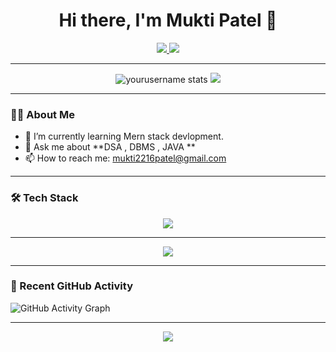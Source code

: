 <!-- Profile Header -->
<h1 align="center">Hi there, I'm Mukti Patel 👋</h1>

<p align="center">
  <a href="mailto:mukti2216patel@gmail.com">
    <img src="https://img.shields.io/badge/Email-EA4335?style=for-the-badge&logo=gmail&logoColor=white" />
  </a>
  <a href="https://linkedin.com/in/muktipatel">
    <img src="https://img.shields.io/badge/LinkedIn-0A66C2?style=for-the-badge&logo=linkedin&logoColor=white" />
  </a>
</p>

---

<!-- GitHub Stats -->
<p align="center">
  <img src="https://github-readme-stats.vercel.app/api?username=yourusername&show_icons=true&theme=radical" alt="yourusername stats" />
  <img src="https://github-readme-stats.vercel.app/api/top-langs/?username=yourusername&layout=compact&theme=radical" />
</p>

---

<!-- About Me Section -->
### 👨‍💻 About Me
- 🌱 I’m currently learning Mern stack devlopment.
- 💬 Ask me about **DSA , DBMS , JAVA **
- 📫 How to reach me: [mukti2216patel@gmail.com](mailto:your@email.com)
---

<!-- Tech Stack -->
### 🛠 Tech Stack
<p align="center">
  <img src="https://skillicons.dev/icons?i=js,nodejs,express,tailwind,python,mysql,mongodb,git,c,c++,java" />
</p>

---

<!-- GitHub Streak -->
<p align="center">
  <img src="https://github-readme-streak-stats.herokuapp.com?user=mukti2216patel&theme=dark&hide_border=true" />
</p>

---

<!-- Recent Activity (Optional) -->
### 📌 Recent GitHub Activity
<!-- use GitHub Activity by Readme-Workflows -->
![GitHub Activity Graph](https://github-readme-activity-graph.cyclic.app/graph?username=mukti2216patel&theme=react-dark)

---

<!-- Footer or Animated Signature -->
<p align="center">
  <img src="https://capsule-render.vercel.app/api?type=waving&color=gradient&height=100&section=footer"/>
</p>
